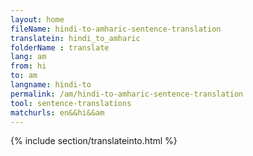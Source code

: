 ```yaml
---
layout: home
fileName: hindi-to-amharic-sentence-translation
translatein: hindi_to_amharic
folderName : translate
lang: am
from: hi
to: am
langname: hindi-to
permalink: /am/hindi-to-amharic-sentence-translation
tool: sentence-translations
matchurls: en&&hi&&am
---
```

{% include section/translateinto.html %}
